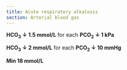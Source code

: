 ```yaml
---
title: Acute respiratory alkalosis
section: Arterial blood gas
---
```


**HCO<sub>3</sub> ↓ 1.5 mmol/L** for each **PCO<sub>2</sub> ↓ 1 kPa**

**HCO<sub>3</sub> ↓ 2 mmol/L** for each **PCO<sub>2</sub> ↓ 10 mmHg**

**Min 18 mmol/L**
